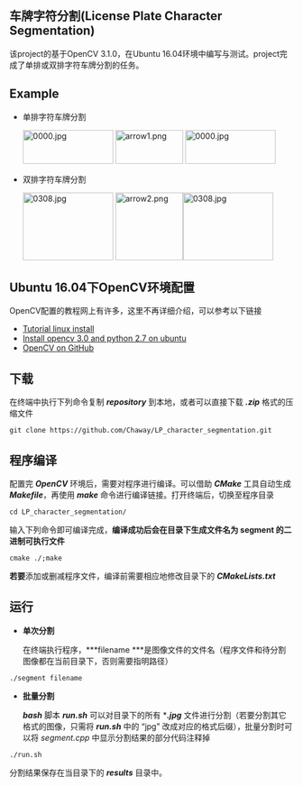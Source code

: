 车牌字符分割(License Plate Character Segmentation)
-------
该project的基于OpenCV 3.1.0，在Ubuntu 16.04环境中编写与测试。project完成了单排或双排字符车牌分割的任务。

Example
---
* 单排字符车牌分割

   <img src="https://github.com/Chaway/LP_character_segmentation/blob/master/0000.jpg" alt="0000.jpg" width="160" height="60"> <img src="https://github.com/Chaway/LP_character_segmentation/blob/master/arrow1.png" alt="arrow1.png" width="120" height="60"> <img src="https://github.com/Chaway/LP_character_segmentation/blob/master/results/0000.jpg" alt="0000.jpg" width="160" height="60">

* 双排字符车牌分割

   <img src="https://github.com/Chaway/LP_character_segmentation/blob/master/0308.jpg" alt="0308.jpg" width="160" height="120"> <img src="https://github.com/Chaway/LP_character_segmentation/blob/master/arrow2.png" alt="arrow2.png" width="120" height="120"><img src="https://github.com/Chaway/LP_character_segmentation/blob/master/results/0308.jpg" alt="0308.jpg" width="160" height="120">


Ubuntu 16.04下OpenCV环境配置
------
OpenCV配置的教程网上有许多，这里不再详细介绍，可以参考以下链接
- [Tutorial linux install](http://docs.opencv.org/3.1.0/d7/d9f/tutorial_linux_install.html)
- [Install opencv 3.0 and python 2.7 on ubuntu](http://www.pyimagesearch.com/2015/06/22/install-opencv-3-0-and-python-2-7-on-ubuntu/)
- [OpenCV on GitHub](https://github.com/opencv/opencv)


下载
------
在终端中执行下列命令复制 ***repository*** 到本地，或者可以直接下载 ***.zip*** 格式的压缩文件
```
git clone https://github.com/Chaway/LP_character_segmentation.git
```
程序编译
-------
配置完 ***OpenCV*** 环境后，需要对程序进行编译。可以借助 ***CMake*** 工具自动生成 ***Makefile***，再使用 ***make*** 命令进行编译链接。打开终端后，切换至程序目录
```
cd LP_character_segmentation/
```
输入下列命令即可编译完成，**编译成功后会在目录下生成文件名为 segment 的二进制可执行文件**
```
cmake ./;make
```
**若要**添加或删减程序文件，编译前需要相应地修改目录下的 ***CMakeLists.txt***

运行
-----

- **单次分割**

  在终端执行程序，***filename ***是图像文件的文件名（程序文件和待分割图像都在当前目录下，否则需要指明路径）
  
```
./segment filename
```

- **批量分割**

  ***bash*** 脚本 ***run.sh*** 可以对目录下的所有 ****.jpg*** 文件进行分割（若要分割其它格式的图像，只需将 ***run.sh*** 中的 “jpg” 改成对应的格式后缀），批量分割时可以将 *segment.cpp* 中显示分割结果的部分代码注释掉

```
./run.sh
```
分割结果保存在当目录下的 ***results*** 目录中。




